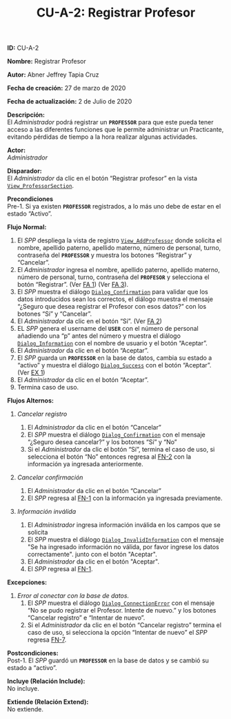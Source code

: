 ﻿---
layout: page
title: "CU-A-2: Registrar Profesor"
permalink: /design-specification/uc-descriptions/administrator/cu-a-2/
hide_hero: true
---

**ID:** CU-A-2

**Nombre:** Registrar Profesor

**Autor:** Abner Jeffrey Tapia Cruz

**Fecha de creación:** 27 de marzo de 2020

**Fecha de actualización:** 2 de Julio de 2020

**Descripción:**  
El *Administrador* podrá registrar un **`PROFESSOR`** para que este pueda tener acceso a las diferentes funciones que le permite administrar un Practicante, evitando pérdidas de tiempo a la hora realizar algunas actividades.

**Actor:**  
*Administrador*

**Disparador:**  
El *Administrador* da clic en el botón “Registrar profesor” en la vista [`View_ProfessorSection`][VPSN].

**Precondiciones**  
Pre-1. Si ya existen **`PROFESSOR`** registrados, a lo más uno debe de estar en el estado “Activo”.

**Flujo Normal:**  
  1. <a id="FN1"><i></i></a>El *SPP* despliega la vista de registro [`View_AddProfessor`][VAPR] donde solicita el nombre, apellido paterno, apellido materno, número de personal, turno, contraseña del **`PROFESSOR`** y muestra los botones “Registrar” y “Cancelar”.
  2. <a id="FN2"><i></i></a>El *Administrador* ingresa el nombre, apellido paterno, apellido materno, número de personal, turno, contraseña del **`PROFESOR`** y selecciona el botón “Registrar”. (Ver <a href="#FA1">FA 1</a>) (Ver <a href="#FA3">FA 3</a>).
  3. El *SPP* muestra el diálogo [`Dialog_Confirmation`][DLCO] para validar que los datos introducidos sean los correctos, el diálogo muestra el mensaje “¿Seguro que desea registrar el Profesor con esos datos?” con los botones “Sí” y “Cancelar”.
  4. El *Administrador* da clic en el botón “Sí”. (Ver <a href="#FA2">FA 2</a>)
  5. EL *SPP* genera el username del **`USER`** con el número de personal añadiendo una “p” antes del número y muestra el diálogo [`Dialog_Information`][DLI] con el nombre de usuario y el botón “Aceptar”.
  6. El *Administrador* da clic en el botón “Aceptar”.
  7. <a id="FN7"><i></i></a>El *SPP* guarda un **`PROFESSOR`** en la base de datos, cambia su estado a “activo” y muestra el diálogo [`Dialog_Success`][DLSU] con el botón “Aceptar”. (Ver <a href="#EX1">EX 1</a>)
  8. El *Administrador* da clic en el botón “Aceptar”.
  9. Termina caso de uso.
	
**Flujos Alternos:**  
1. <a id="FA1"><i></i></a>*Cancelar registro*
	1. El *Administrador* da clic en el botón “Cancelar”
	2. El *SPP* muestra el diálogo [`Dialog_Confirmation`][DLCO] con el mensaje “¿Seguro desea cancelar?” y los botones “Sí” y “No”
	3. Si el *Administrador* da clic el botón “Sí”, termina el caso de uso, si selecciona el botón “No” entonces regresa al <a href="#FN2">FN-2</a> con la información ya ingresada anteriormente.

2. <a id="FA2"><i></i></a>*Cancelar confirmación*
	1. El *Administrador* da clic en el botón “Cancelar”
	2. El *SPP* regresa al <a href="#FN1">FN-1</a> con la información ya ingresada previamente.

3. <a id="FA3"><i></i></a>*Información inválida*
	1. El *Administrador* ingresa información inválida en los campos que se solicita
	2. El *SPP* muestra el diálogo [`Dialog_InvalidInformation`][DLII] con el mensaje "Se ha ingresado información no válida, por favor ingrese los datos correctamente". junto con el botón "Aceptar".
	3. El *Administrador* da clic en el botón "Aceptar".
	4. El *SPP* regresa al <a href="#FN1">FN-1</a>.

**Excepciones:**  
1. <a id="EX1"><i></i></a>*Error al conectar con la base de datos.*
	1.	El *SPP* muestra el diálogo [`Dialog_ConnectionError`][DLCE] con el mensaje “No se pudo registrar el Profesor. Intente de nuevo.” y los botones “Cancelar registro” e “Intentar de nuevo”. 
	2.	Si el *Administrador* da clic en el botón “Cancelar registro” termina el caso de uso, si selecciona la opción “Intentar de nuevo” el *SPP* regresa <a href="#FN7">FN-7</a>.

**Postcondiciones:**  
Post-1. El *SPP* guardó un **`PROFESSOR`** en la base de datos y se cambió su estado a “activo”.

**Incluye (Relación Include):**  
No incluye.

**Extiende (Relación Extend):**  
No extiende.

[VPSN]: https://raw.githubusercontent.com/Phalord/PracticasProfesionales/gh-pages/assets/imgs/prototypes/administrator/View_ProfessorSection.png "`View_ProfessorSection` Prototype"
[VAPR]: https://raw.githubusercontent.com/Phalord/PracticasProfesionales/gh-pages/assets/imgs/prototypes/administrator/View_AddProfessor.png "`View_AddProfessor` Prototype"
[DLII]: https://raw.githubusercontent.com/Phalord/PracticasProfesionales/gh-pages/assets/imgs/prototypes/generals/Dialog_InvalidInformation.png "`Dialog_InvalidInformation` Prototype"
[DLCO]: https://raw.githubusercontent.com/Phalord/PracticasProfesionales/gh-pages/assets/imgs/prototypes/generals/Dialog_Confirmation.png "`Dialog_Confirmation` Prototype"
[DLCE]: https://raw.githubusercontent.com/Phalord/PracticasProfesionales/gh-pages/assets/imgs/prototypes/generals/Dialog_ConnectionError.png "`Dialog_ConnectionError` Prototype"
[DLSU]: https://raw.githubusercontent.com/Phalord/PracticasProfesionales/gh-pages/assets/imgs/prototypes/generals/Dialog_Success.png "`Dialog_Success` Prototype"
[DLI]: https://raw.githubusercontent.com/Phalord/PracticasProfesionales/gh-pages/assets/imgs/prototypes/generals/Dialog_Information.png "`Dialog_Information` Prototype"